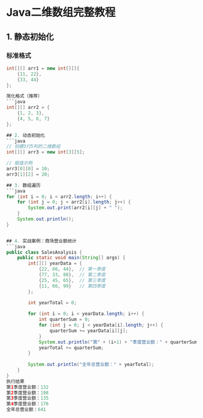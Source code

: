 # Java二维数组完整教程

## 1. 静态初始化
### 标准格式
```java
int[][] arr1 = new int[][]{
    {11, 22},
    {33, 44}
};

简化格式（推荐）
```java
int[][] arr2 = {
    {1, 2, 3},
    {4, 5, 6, 7}
};

## 2. 动态初始化
```java
// 创建3行5列的二维数组
int[][] arr3 = new int[3][5];

// 赋值示例
arr3[0][0] = 10;
arr3[1][2] = 20;

## 3. 数组遍历
```java
for (int i = 0; i < arr2.length; i++) {
    for (int j = 0; j < arr2[i].length; j++) {
        System.out.print(arr2[i][j] + " ");
    }
    System.out.println();
}


## 4. 实战案例：商场营业额统计
```java
public class SalesAnalysis {
    public static void main(String[] args) {
        int[][] yearData = {
            {22, 66, 44},  // 第一季度
            {77, 33, 88},  // 第二季度
            {25, 45, 65},  // 第三季度
            {11, 66, 99}   // 第四季度
        };

        int yearTotal = 0;
        
        for (int i = 0; i < yearData.length; i++) {
            int quarterSum = 0;
            for (int j = 0; j < yearData[i].length; j++) {
                quarterSum += yearData[i][j];
            }
            System.out.println("第" + (i+1) + "季度营业额：" + quarterSum);
            yearTotal += quarterSum;
        }
        
        System.out.println("全年总营业额：" + yearTotal);
    }
}
执行结果
第1季度营业额：132
第2季度营业额：198
第3季度营业额：135
第4季度营业额：176
全年总营业额：641
